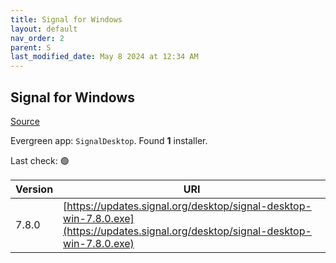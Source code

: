 ```yaml
---
title: Signal for Windows
layout: default
nav_order: 2
parent: S
last_modified_date: May 8 2024 at 12:34 AM
---
```


## Signal for Windows

[Source](https://www.signal.org/)

Evergreen app: `SignalDesktop`. Found **1** installer.

Last check: 🟢

| Version | URI                                                                                                                                |
| ------- | ---------------------------------------------------------------------------------------------------------------------------------- |
| 7.8.0   | [https://updates.signal.org/desktop/signal-desktop-win-7.8.0.exe](https://updates.signal.org/desktop/signal-desktop-win-7.8.0.exe) |
